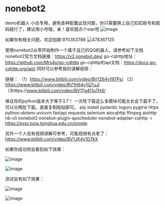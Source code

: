 # nonebot2
demo机器人
小白专用，避免各种配置出现问题，你只需要换上自己扣扣账号和密码就行了，建议用小号哦，亲！喜欢就点个star吧
![image](https://user-images.githubusercontent.com/62045791/117101946-d9cb7500-ada9-11eb-8bf1-fda1c1330449.png)

如果你有相关问题，欢迎加群:970353786
![478367125](https://user-images.githubusercontent.com/62045791/129269304-f53b78db-6efb-48c8-ae4a-f604f1563823.png)

使用nonebot2从零开始制作一个属于自己的QQ机器人，请参考如下文档
nonebot2官方文档链接：https://v2.nonebot.dev/
go-cqhttp地址：https://github.com/Mrs4s/go-cqhttp
go-cqhttp的api文档：https://docs.go-cqhttp.org/api/
同时可以参考我的讲解视频：

链接：
（1）https://www.bilibili.com/video/BV1Z64y197Ps/
（2）https://www.bilibili.com/video/BV1H64y1Q7uJ/
（3https://www.bilibili.com/video/BV1Tg411u7H4/

保证你的python版本大于等于3.7！
一次性下载这么多模块可能太长会下载不了，可以分两批下载。直接复制粘贴即可。
pip install pydantic loguru pygtrie httpx python-dotenv uvicorn fastapi requests selenium aiocqhttp ffmpeg aiohttp nb-cli nonebot2 nonebot-plugin-apscheduler nonebot-adapter-cqhttp -i https://pypi.tuna.tsinghua.edu.cn/simple


另外一个人也有视频讲解可参考，可能视频有点老了：
https://www.bilibili.com/video/BV1JK4y1D7kX

如果你成功将会看到如下效果：

![image](https://user-images.githubusercontent.com/62045791/117101420-c9ff6100-ada8-11eb-8f5a-5592f361cbb4.png)

![image](https://user-images.githubusercontent.com/62045791/117101434-d1bf0580-ada8-11eb-80a5-6c9deece4edc.png)

测试会有如下效果：

![image](https://user-images.githubusercontent.com/62045791/117101537-ff0bb380-ada8-11eb-9a14-401821ec5f85.png)

![image](https://user-images.githubusercontent.com/62045791/117101513-f2875b00-ada8-11eb-8fcd-d6b062876d5f.png)
